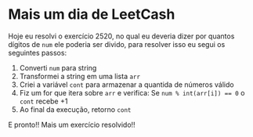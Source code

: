 # Mais um dia de LeetCash

Hoje eu resolvi o exercício 2520, no qual eu deveria dizer por quantos dígitos de `num` ele poderia ser divido, para resolver isso eu segui os seguintes passos:

1. Converti `num` para string
2. Transformei a string em uma lista `arr`
3. Criei a variável `cont` para armazenar a quantida de números válido
4. Fiz um for que itera sobre `arr` e verifica:
    Se `num % int(arr[i]) == 0` o `cont` recebe +1
5. Ao final da execução, retorno `cont`

E pronto!! Mais um exercício resolvido!!